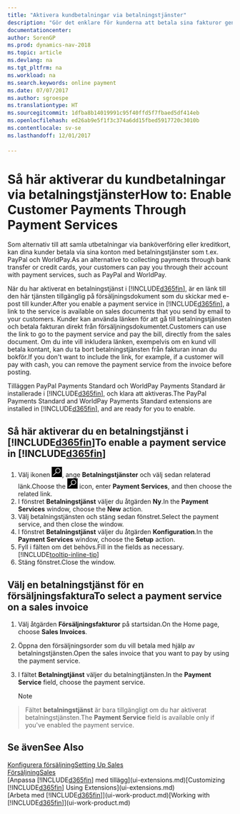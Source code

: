 ```yaml
---
title: "Aktivera kundbetalningar via betalningstjänster"
description: "Gör det enklare för kunderna att betala sina fakturor genom att aktivera betalningstjänster."
documentationcenter: 
author: SorenGP
ms.prod: dynamics-nav-2018
ms.topic: article
ms.devlang: na
ms.tgt_pltfrm: na
ms.workload: na
ms.search.keywords: online payment
ms.date: 07/07/2017
ms.author: sgroespe
ms.translationtype: HT
ms.sourcegitcommit: 1dfba8b14019991c95f40ffd5f7fbaed5df414eb
ms.openlocfilehash: ed26ab9e5f1f3c374a6dd15fbed5917720c3010b
ms.contentlocale: sv-se
ms.lasthandoff: 12/01/2017

---
```

# <a name="how-to-enable-customer-payments-through-payment-services"></a><span data-ttu-id="2a966-103">Så här aktiverar du kundbetalningar via betalningstjänster</span><span class="sxs-lookup"><span data-stu-id="2a966-103">How to: Enable Customer Payments Through Payment Services</span></span>
<span data-ttu-id="2a966-104">Som alternativ till att samla utbetalningar via banköverföring eller kreditkort, kan dina kunder betala via sina konton med betalningstjänster som t.ex. PayPal och WorldPay.</span><span class="sxs-lookup"><span data-stu-id="2a966-104">As an alternative to collecting payments through bank transfer or credit cards, your customers can pay you through their account with payment services, such as PayPal and WorldPay.</span></span>  

<span data-ttu-id="2a966-105">När du har aktiverat en betalningstjänst i [!INCLUDE[d365fin](includes/d365fin_md.md)], är en länk till den här tjänsten tillgänglig på försäljningsdokument som du skickar med e-post till kunder.</span><span class="sxs-lookup"><span data-stu-id="2a966-105">After you enable a payment service in [!INCLUDE[d365fin](includes/d365fin_md.md)], a link to the service is available on sales documents that you send by email to your customers.</span></span> <span data-ttu-id="2a966-106">Kunder kan använda länken för att gå till betalningstjänsten och betala fakturan direkt från försäljningsdokumentet.</span><span class="sxs-lookup"><span data-stu-id="2a966-106">Customers can use the link to go to the payment service and pay the bill, directly from the sales document.</span></span> <span data-ttu-id="2a966-107">Om du inte vill inkludera länken, exempelvis om en kund vill betala kontant, kan du ta bort betalningstjänsten från fakturan innan du bokför.</span><span class="sxs-lookup"><span data-stu-id="2a966-107">If you don't want to include the link, for example, if a customer will pay with cash, you can remove the payment service from the invoice before posting.</span></span>  

<span data-ttu-id="2a966-108">Tilläggen PayPal Payments Standard och WorldPay Payments Standard är installerade i [!INCLUDE[d365fin](includes/d365fin_md.md)], och klara att aktiveras.</span><span class="sxs-lookup"><span data-stu-id="2a966-108">The PayPal Payments Standard and WorldPay Payments Standard extensions are installed in [!INCLUDE[d365fin](includes/d365fin_md.md)], and are ready for you to enable.</span></span>  

## <a name="to-enable-a-payment-service-in-included365finincludesd365finmdmd"></a><span data-ttu-id="2a966-109">Så här aktiverar du en betalningstjänst i [!INCLUDE[d365fin](includes/d365fin_md.md)]</span><span class="sxs-lookup"><span data-stu-id="2a966-109">To enable a payment service in [!INCLUDE[d365fin](includes/d365fin_md.md)]</span></span>
1. <span data-ttu-id="2a966-110">Välj ikonen ![Söka efter sida eller rapport](media/ui-search/search_small.png "ikonen Söka efter sida eller rapport"), ange **Betalningstjänster** och välj sedan relaterad länk.</span><span class="sxs-lookup"><span data-stu-id="2a966-110">Choose the ![Search for Page or Report](media/ui-search/search_small.png "Search for Page or Report icon") icon, enter **Payment Services**, and then choose the related link.</span></span>  
2. <span data-ttu-id="2a966-111">I fönstret **Betalningstjänst** väljer du åtgärden **Ny**.</span><span class="sxs-lookup"><span data-stu-id="2a966-111">In the **Payment Services** window, choose the **New** action.</span></span>  
3. <span data-ttu-id="2a966-112">Välj betalningstjänsten och stäng sedan fönstret.</span><span class="sxs-lookup"><span data-stu-id="2a966-112">Select the payment service, and then close the window.</span></span>  
4. <span data-ttu-id="2a966-113">I fönstret **Betalningstjänst** väljer du åtgärden **Konfiguration**.</span><span class="sxs-lookup"><span data-stu-id="2a966-113">In the **Payment Services** window, choose the **Setup** action.</span></span>  
5. <span data-ttu-id="2a966-114">Fyll i fälten om det behövs.</span><span class="sxs-lookup"><span data-stu-id="2a966-114">Fill in the fields as necessary.</span></span> [!INCLUDE[tooltip-inline-tip](includes/tooltip-inline-tip_md.md)]  
6. <span data-ttu-id="2a966-115">Stäng fönstret.</span><span class="sxs-lookup"><span data-stu-id="2a966-115">Close the window.</span></span>  

## <a name="to-select-a-payment-service-on-a-sales-invoice"></a><span data-ttu-id="2a966-116">Välj en betalningstjänst för en försäljningsfaktura</span><span class="sxs-lookup"><span data-stu-id="2a966-116">To select a payment service on a sales invoice</span></span>
1. <span data-ttu-id="2a966-117">Välj åtgärden **Försäljningsfakturor** på startsidan.</span><span class="sxs-lookup"><span data-stu-id="2a966-117">On the Home page, choose **Sales Invoices**.</span></span>  
2. <span data-ttu-id="2a966-118">Öppna den försäljningsorder som du vill betala med hjälp av betalningstjänsten.</span><span class="sxs-lookup"><span data-stu-id="2a966-118">Open the sales invoice that you want to pay by using the payment service.</span></span>  
3. <span data-ttu-id="2a966-119">I fältet **Betalningtjänst** väljer du betalningtjänsten.</span><span class="sxs-lookup"><span data-stu-id="2a966-119">In the **Payment Service** field, choose the payment service.</span></span>  

    > [!NOTE]  
>   <span data-ttu-id="2a966-120">Fältet **betalningstjänst** är bara tillgängligt om du har aktiverat betalningstjänsten.</span><span class="sxs-lookup"><span data-stu-id="2a966-120">The **Payment Service** field is available only if you've enabled the payment service.</span></span>  

## <a name="see-also"></a><span data-ttu-id="2a966-121">Se även</span><span class="sxs-lookup"><span data-stu-id="2a966-121">See Also</span></span>  
[<span data-ttu-id="2a966-122">Konfigurera försäljning</span><span class="sxs-lookup"><span data-stu-id="2a966-122">Setting Up Sales</span></span>](sales-setup-sales.md)  
[<span data-ttu-id="2a966-123">Försäljning</span><span class="sxs-lookup"><span data-stu-id="2a966-123">Sales</span></span>](sales-manage-sales.md)  
<span data-ttu-id="2a966-124">[Anpassa [!INCLUDE[d365fin](includes/d365fin_md.md)] med tillägg](ui-extensions.md)</span><span class="sxs-lookup"><span data-stu-id="2a966-124">[Customizing [!INCLUDE[d365fin](includes/d365fin_md.md)] Using Extensions](ui-extensions.md)</span></span>  
<span data-ttu-id="2a966-125">[Arbeta med [!INCLUDE[d365fin](includes/d365fin_md.md)]](ui-work-product.md)</span><span class="sxs-lookup"><span data-stu-id="2a966-125">[Working with [!INCLUDE[d365fin](includes/d365fin_md.md)]](ui-work-product.md)</span></span>  

